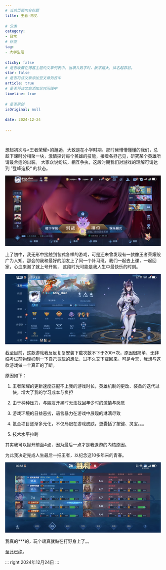```yaml
---
# 当前页面内容标题
title: 王者-再见

# 分类
category:
- 日常
# 标签
tag:
- 大学生活

sticky: false
# 是否收藏在博客主题的文章列表中，当填入数字时，数字越大，排名越靠前。
star: false
# 是否将该文章添加至文章列表中
article: true
# 是否将该文章添加至时间线中
timeline: true

# 是否原创
isOriginal: null

date: 2024-12-24

---
```


<br>

想起初次与&lt;王者荣耀&gt;的邂逅，大致是在小学时期。那时候懵懵懂懂的我们，总趁下课时分相聚一块，激情探讨每个英雄的技能，接着各抒己见，研究某个英雄所谓最合适的出装。
大家众说纷纭，相互争执，这段时期我们对游戏的理解可谓达到 ”登峰造极“ 的状态。

![](./img/044c69b3ad4e6bd4371b80fcc15bba6.jpg)

上了初中，我无形中接触到各式各样的游戏，可是还未曾发现有一款像王者荣耀般广为人知。那会的我和最好的朋友上了同一个补习班，我们一起去上课，一起回家，心血来潮了就上号开黑，
这段时光可能是我人生中最快乐的时刻。

![](./img/e56c72663e7a1f421832e96d4850919.jpg)

截至目前，这款游戏我反反复复安装下载次数不下于200+次，原因很简单，无非临考试前物理抑制一下自己贪玩的想法，过不久又下载回来。可是今天，我想与这款游戏做一个真正的了断。

原因如下：

1. 王者荣耀的更新速度匹配不上我的游戏时长，英雄机制的更改、装备的迭代过快，增大了我的学习成本与负担

2. 由于种种压力，与朋友开黑时无法找回年少时的激情与感觉

3. 游戏环境的日益恶劣，语言暴力在游戏中展现的淋漓尽致

4. 氪金项目逐渐多元化，不仅局限在游戏皮肤，更囊括了按键、灵宝。。。

5. 技术水平拉跨

其实我可以抛开前面4点，因为最后一点才是我退游的内核原因。

为此我决定完成人生最后一把王者，以纪念这10多年来的青春。

![](./img/dd35ee28edafcc987af9926047bf0c4.jpg)

我真的***的，玩个瑶真就黏在打野身上了。。

至此已绝。

::: right
2024年12月24日
:::

